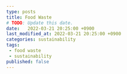 ```yaml
---
type: posts
title: Food Waste
# TODO: Update this date.
date:   2022-03-21 20:25:00 +0900
last_modified_at: 2022-03-21 20:25:00 +0900
categories: sustainability
tags:
 - food waste
 - sustainability
published: false
---
```

